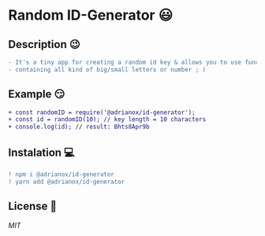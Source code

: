
# Random ID-Generator :smiley:


## Description :wink:
```diff
- It's a tiny app for creating a random id key & allows you to use function that generate random string 
- containing all kind of big/small letters or number ; )
```


## Example :smirk:

```diff
+ const randomID = require('@adrianox/id-generator');
+ const id = randomID(10); // key length = 10 characters
+ console.log(id); // result: Bhts8Apr9b
```

## Instalation :computer:
```diff
! npm i @adrianox/id-generator 
! yarn add @adrianox/id-generator
```

## License :newspaper:

*MIT*




